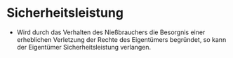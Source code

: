 # Sicherheitsleistung

- Wird durch das Verhalten des Nießbrauchers die Besorgnis einer erheblichen Verletzung der Rechte des Eigentümers begründet, so kann der Eigentümer Sicherheitsleistung verlangen.

